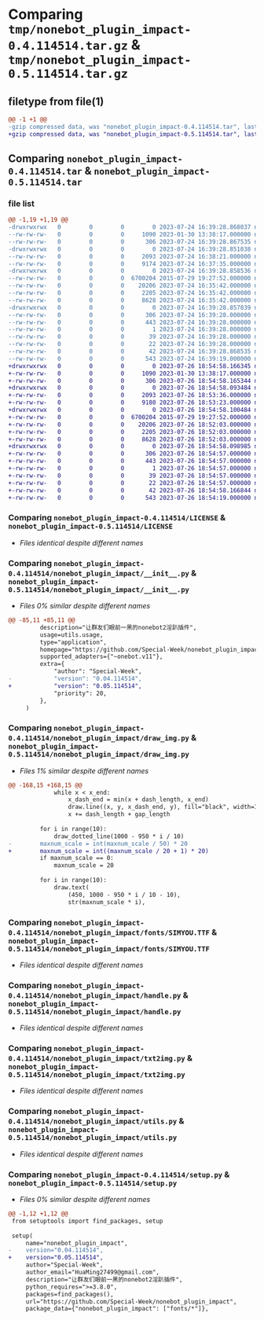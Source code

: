 # Comparing `tmp/nonebot_plugin_impact-0.4.114514.tar.gz` & `tmp/nonebot_plugin_impact-0.5.114514.tar.gz`

## filetype from file(1)

```diff
@@ -1 +1 @@
-gzip compressed data, was "nonebot_plugin_impact-0.4.114514.tar", last modified: Mon Jul 24 16:39:28 2023, max compression
+gzip compressed data, was "nonebot_plugin_impact-0.5.114514.tar", last modified: Wed Jul 26 18:54:58 2023, max compression
```

## Comparing `nonebot_plugin_impact-0.4.114514.tar` & `nonebot_plugin_impact-0.5.114514.tar`

### file list

```diff
@@ -1,19 +1,19 @@
-drwxrwxrwx   0        0        0        0 2023-07-24 16:39:28.868037 nonebot_plugin_impact-0.4.114514/
--rw-rw-rw-   0        0        0     1090 2023-01-30 13:38:17.000000 nonebot_plugin_impact-0.4.114514/LICENSE
--rw-rw-rw-   0        0        0      306 2023-07-24 16:39:28.867535 nonebot_plugin_impact-0.4.114514/PKG-INFO
-drwxrwxrwx   0        0        0        0 2023-07-24 16:39:28.851038 nonebot_plugin_impact-0.4.114514/nonebot_plugin_impact/
--rw-rw-rw-   0        0        0     2093 2023-07-24 16:38:21.000000 nonebot_plugin_impact-0.4.114514/nonebot_plugin_impact/__init__.py
--rw-rw-rw-   0        0        0     9174 2023-07-24 16:37:35.000000 nonebot_plugin_impact-0.4.114514/nonebot_plugin_impact/draw_img.py
-drwxrwxrwx   0        0        0        0 2023-07-24 16:39:28.858536 nonebot_plugin_impact-0.4.114514/nonebot_plugin_impact/fonts/
--rw-rw-rw-   0        0        0  6700204 2015-07-29 19:27:52.000000 nonebot_plugin_impact-0.4.114514/nonebot_plugin_impact/fonts/SIMYOU.TTF
--rw-rw-rw-   0        0        0    20206 2023-07-24 16:35:42.000000 nonebot_plugin_impact-0.4.114514/nonebot_plugin_impact/handle.py
--rw-rw-rw-   0        0        0     2205 2023-07-24 16:35:42.000000 nonebot_plugin_impact-0.4.114514/nonebot_plugin_impact/txt2img.py
--rw-rw-rw-   0        0        0     8628 2023-07-24 16:35:42.000000 nonebot_plugin_impact-0.4.114514/nonebot_plugin_impact/utils.py
-drwxrwxrwx   0        0        0        0 2023-07-24 16:39:28.857039 nonebot_plugin_impact-0.4.114514/nonebot_plugin_impact.egg-info/
--rw-rw-rw-   0        0        0      306 2023-07-24 16:39:28.000000 nonebot_plugin_impact-0.4.114514/nonebot_plugin_impact.egg-info/PKG-INFO
--rw-rw-rw-   0        0        0      443 2023-07-24 16:39:28.000000 nonebot_plugin_impact-0.4.114514/nonebot_plugin_impact.egg-info/SOURCES.txt
--rw-rw-rw-   0        0        0        1 2023-07-24 16:39:28.000000 nonebot_plugin_impact-0.4.114514/nonebot_plugin_impact.egg-info/dependency_links.txt
--rw-rw-rw-   0        0        0       39 2023-07-24 16:39:28.000000 nonebot_plugin_impact-0.4.114514/nonebot_plugin_impact.egg-info/requires.txt
--rw-rw-rw-   0        0        0       22 2023-07-24 16:39:28.000000 nonebot_plugin_impact-0.4.114514/nonebot_plugin_impact.egg-info/top_level.txt
--rw-rw-rw-   0        0        0       42 2023-07-24 16:39:28.868535 nonebot_plugin_impact-0.4.114514/setup.cfg
--rw-rw-rw-   0        0        0      543 2023-07-24 16:39:19.000000 nonebot_plugin_impact-0.4.114514/setup.py
+drwxrwxrwx   0        0        0        0 2023-07-26 18:54:58.166345 nonebot_plugin_impact-0.5.114514/
+-rw-rw-rw-   0        0        0     1090 2023-01-30 13:38:17.000000 nonebot_plugin_impact-0.5.114514/LICENSE
+-rw-rw-rw-   0        0        0      306 2023-07-26 18:54:58.165344 nonebot_plugin_impact-0.5.114514/PKG-INFO
+drwxrwxrwx   0        0        0        0 2023-07-26 18:54:58.093484 nonebot_plugin_impact-0.5.114514/nonebot_plugin_impact/
+-rw-rw-rw-   0        0        0     2093 2023-07-26 18:53:36.000000 nonebot_plugin_impact-0.5.114514/nonebot_plugin_impact/__init__.py
+-rw-rw-rw-   0        0        0     9180 2023-07-26 18:53:23.000000 nonebot_plugin_impact-0.5.114514/nonebot_plugin_impact/draw_img.py
+drwxrwxrwx   0        0        0        0 2023-07-26 18:54:58.100484 nonebot_plugin_impact-0.5.114514/nonebot_plugin_impact/fonts/
+-rw-rw-rw-   0        0        0  6700204 2015-07-29 19:27:52.000000 nonebot_plugin_impact-0.5.114514/nonebot_plugin_impact/fonts/SIMYOU.TTF
+-rw-rw-rw-   0        0        0    20206 2023-07-26 18:52:03.000000 nonebot_plugin_impact-0.5.114514/nonebot_plugin_impact/handle.py
+-rw-rw-rw-   0        0        0     2205 2023-07-26 18:52:03.000000 nonebot_plugin_impact-0.5.114514/nonebot_plugin_impact/txt2img.py
+-rw-rw-rw-   0        0        0     8628 2023-07-26 18:52:03.000000 nonebot_plugin_impact-0.5.114514/nonebot_plugin_impact/utils.py
+drwxrwxrwx   0        0        0        0 2023-07-26 18:54:58.098985 nonebot_plugin_impact-0.5.114514/nonebot_plugin_impact.egg-info/
+-rw-rw-rw-   0        0        0      306 2023-07-26 18:54:57.000000 nonebot_plugin_impact-0.5.114514/nonebot_plugin_impact.egg-info/PKG-INFO
+-rw-rw-rw-   0        0        0      443 2023-07-26 18:54:57.000000 nonebot_plugin_impact-0.5.114514/nonebot_plugin_impact.egg-info/SOURCES.txt
+-rw-rw-rw-   0        0        0        1 2023-07-26 18:54:57.000000 nonebot_plugin_impact-0.5.114514/nonebot_plugin_impact.egg-info/dependency_links.txt
+-rw-rw-rw-   0        0        0       39 2023-07-26 18:54:57.000000 nonebot_plugin_impact-0.5.114514/nonebot_plugin_impact.egg-info/requires.txt
+-rw-rw-rw-   0        0        0       22 2023-07-26 18:54:57.000000 nonebot_plugin_impact-0.5.114514/nonebot_plugin_impact.egg-info/top_level.txt
+-rw-rw-rw-   0        0        0       42 2023-07-26 18:54:58.166844 nonebot_plugin_impact-0.5.114514/setup.cfg
+-rw-rw-rw-   0        0        0      543 2023-07-26 18:54:19.000000 nonebot_plugin_impact-0.5.114514/setup.py
```

### Comparing `nonebot_plugin_impact-0.4.114514/LICENSE` & `nonebot_plugin_impact-0.5.114514/LICENSE`

 * *Files identical despite different names*

### Comparing `nonebot_plugin_impact-0.4.114514/nonebot_plugin_impact/__init__.py` & `nonebot_plugin_impact-0.5.114514/nonebot_plugin_impact/__init__.py`

 * *Files 0% similar despite different names*

```diff
@@ -85,11 +85,11 @@
         description="让群友们眼前一黑的nonebot2淫趴插件",
         usage=utils.usage,
         type="application",
         homepage="https://github.com/Special-Week/nonebot_plugin_impact",
         supported_adapters={"~onebot.v11"},
         extra={
             "author": "Special-Week",
-            "version": "0.04.114514",
+            "version": "0.05.114514",
             "priority": 20,
         },
     )
```

### Comparing `nonebot_plugin_impact-0.4.114514/nonebot_plugin_impact/draw_img.py` & `nonebot_plugin_impact-0.5.114514/nonebot_plugin_impact/draw_img.py`

 * *Files 1% similar despite different names*

```diff
@@ -168,15 +168,15 @@
             while x < x_end:
                 x_dash_end = min(x + dash_length, x_end)
                 draw.line((x, y, x_dash_end, y), fill="black", width=1)
                 x += dash_length + gap_length
 
         for i in range(10):
             draw_dotted_line(1000 - 950 * i / 10)
-        maxnum_scale = int(maxnum_scale / 50) * 20
+        maxnum_scale = int((maxnum_scale / 20 + 1) * 20)
         if maxnum_scale == 0:
             maxnum_scale = 20
 
         for i in range(10):
             draw.text(
                 (450, 1000 - 950 * i / 10 - 10),
                 str(maxnum_scale * i),
```

### Comparing `nonebot_plugin_impact-0.4.114514/nonebot_plugin_impact/fonts/SIMYOU.TTF` & `nonebot_plugin_impact-0.5.114514/nonebot_plugin_impact/fonts/SIMYOU.TTF`

 * *Files identical despite different names*

### Comparing `nonebot_plugin_impact-0.4.114514/nonebot_plugin_impact/handle.py` & `nonebot_plugin_impact-0.5.114514/nonebot_plugin_impact/handle.py`

 * *Files identical despite different names*

### Comparing `nonebot_plugin_impact-0.4.114514/nonebot_plugin_impact/txt2img.py` & `nonebot_plugin_impact-0.5.114514/nonebot_plugin_impact/txt2img.py`

 * *Files identical despite different names*

### Comparing `nonebot_plugin_impact-0.4.114514/nonebot_plugin_impact/utils.py` & `nonebot_plugin_impact-0.5.114514/nonebot_plugin_impact/utils.py`

 * *Files identical despite different names*

### Comparing `nonebot_plugin_impact-0.4.114514/setup.py` & `nonebot_plugin_impact-0.5.114514/setup.py`

 * *Files 0% similar despite different names*

```diff
@@ -1,12 +1,12 @@
 from setuptools import find_packages, setup
 
 setup(
     name="nonebot_plugin_impact",
-    version="0.04.114514",
+    version="0.05.114514",
     author="Special-Week",
     author_email="HuaMing27499@gmail.com",
     description="让群友们眼前一黑的nonebot2淫趴插件",
     python_requires=">=3.8.0",
     packages=find_packages(),
     url="https://github.com/Special-Week/nonebot_plugin_impact",
     package_data={"nonebot_plugin_impact": ["fonts/*"]},
```

